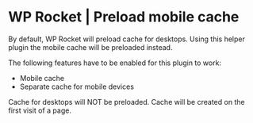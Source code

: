 # WP Rocket | Preload mobile cache

By default, WP Rocket will preload cache for desktops. Using this helper plugin the mobile cache will be preloaded instead.

The following features have to be enabled for this plugin to work:
* Mobile cache
* Separate cache for mobile devices

Cache for desktops will NOT be preloaded. Cache will be created on the first visit of a page.
